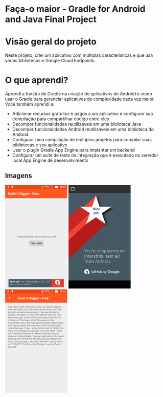 # Faça-o maior - Gradle for Android and Java Final Project

# Visão geral do projeto
Neste projeto, criei um aplicativo com múltiplas características e que usa várias bibliotecas e Google Cloud Endpoints.

# O que aprendi?
Aprendi a função do Gradle na criação de aplicativos do Android e como usar o Gradle para gerenciar aplicativos de complexidade cada vez maior. Você também aprendi a:

* Adicionar recursos gratuitos e pagos a um aplicativo e configurar sua compilação para compartilhar código entre eles
* Decompor funcionalidades reutilizáveis em uma biblioteca Java
* Decompor funcionalidades Android reutilizáveis em uma biblioteca do Android
* Configurar uma compilação de múltiplos projetos para compilar suas bibliotecas e seu aplicativo
* Usar o plugin Gradle App Engine para implantar um backend
* Configurar um suíte de teste de integração que é executado no servidor local App Engine de desenvolvimento


## Imagens ##
<img  src="https://raw.githubusercontent.com/adalbertofjr/Faca-o-maior/master/app-images/image_1.png" width="203" height="339" />
<img  src="https://raw.githubusercontent.com/adalbertofjr/Faca-o-maior/master/app-images/image_2.png" width="203" height="339" />
<img  src="https://raw.githubusercontent.com/adalbertofjr/Faca-o-maior/master/app-images/image_3.png" width="203" height="339" />